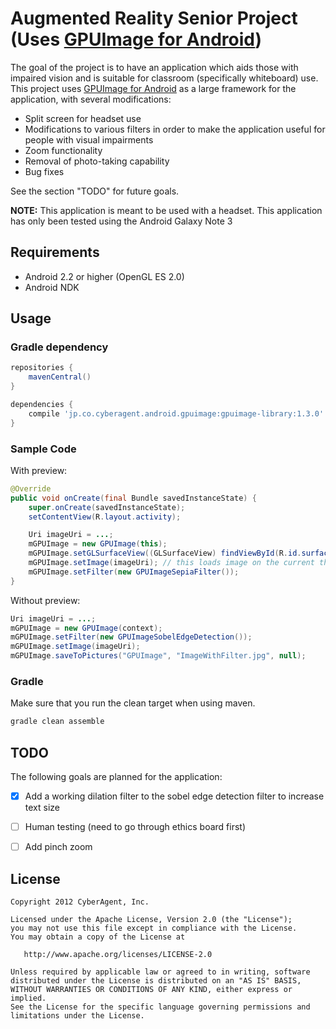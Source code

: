 # Augmented Reality Senior Project (Uses [GPUImage for Android](https://github.com/CyberAgent/android-gpuimage))

The goal of the project is to have an application which aids those with impaired vision and is suitable for classroom (specifically whiteboard) use.
This project uses [GPUImage for Android](https://github.com/CyberAgent/android-gpuimage) as a large framework for the application, with several modifications:

- Split screen for headset use
- Modifications to various filters in order to make the application useful for people with visual impairments
- Zoom functionality
- Removal of photo-taking capability
- Bug fixes

See the section "TODO" for future goals.

**NOTE:** This application is meant to be used with a headset. This application has only been tested using the Android Galaxy Note 3


## Requirements
* Android 2.2 or higher (OpenGL ES 2.0)
* Android NDK

## Usage

### Gradle dependency

```groovy
repositories {
    mavenCentral()
}

dependencies {
    compile 'jp.co.cyberagent.android.gpuimage:gpuimage-library:1.3.0'
}
```

### Sample Code
With preview:

```java
@Override
public void onCreate(final Bundle savedInstanceState) {
    super.onCreate(savedInstanceState);
    setContentView(R.layout.activity);

    Uri imageUri = ...;
    mGPUImage = new GPUImage(this);
    mGPUImage.setGLSurfaceView((GLSurfaceView) findViewById(R.id.surfaceView));
    mGPUImage.setImage(imageUri); // this loads image on the current thread, should be run in a thread
    mGPUImage.setFilter(new GPUImageSepiaFilter());
}
```

Without preview:

```java
Uri imageUri = ...;
mGPUImage = new GPUImage(context);
mGPUImage.setFilter(new GPUImageSobelEdgeDetection());
mGPUImage.setImage(imageUri);
mGPUImage.saveToPictures("GPUImage", "ImageWithFilter.jpg", null);
```

### Gradle
Make sure that you run the clean target when using maven.

```groovy
gradle clean assemble
```

## TODO
The following goals are planned for the application:
- [x] Add a working dilation filter to the sobel edge detection filter to increase text size
- [ ] Human testing (need to go through ethics board first)
- [ ] Add pinch zoom


## License
    Copyright 2012 CyberAgent, Inc.

    Licensed under the Apache License, Version 2.0 (the "License");
    you may not use this file except in compliance with the License.
    You may obtain a copy of the License at

       http://www.apache.org/licenses/LICENSE-2.0

    Unless required by applicable law or agreed to in writing, software
    distributed under the License is distributed on an "AS IS" BASIS,
    WITHOUT WARRANTIES OR CONDITIONS OF ANY KIND, either express or implied.
    See the License for the specific language governing permissions and
    limitations under the License.
